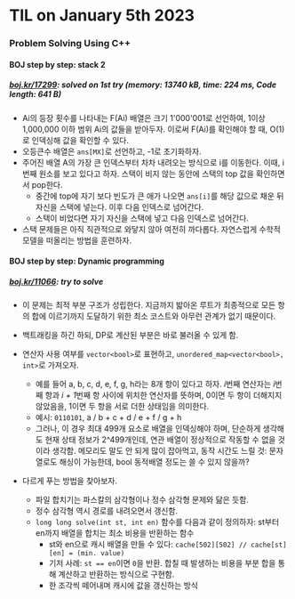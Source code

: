 # **TIL on January 5th 2023**
### Problem Solving Using C++
#### BOJ step by step: stack 2
##### [boj.kr/17299](../../../Problem%20Solving/boj/Stack/17299-01-05-2023.cpp): solved on 1st try (memory: 13740 kB, time: 224 ms, Code length: 641 B)
- Ai의 등장 횟수를 나타내는 F(Ai) 배열은 크기 1'000'001로 선언하여, 1이상 1,000,000 이하 범위 Ai의 값들을 받아두자. 이로써 F(Ai)를 확인해야 할 때, O(1)로 인덱싱해 값을 확인할 수 있다.
- 오등큰수 배열은 `ans[MX]`로 선언하고, -1로 초기화하자.
- 주어진 배열 A의 가장 큰 인덱스부터 차차 내려오는 방식으로 i를 이동한다. 이때, i번째 원소를 보고 있다고 하자. 스택이 비지 않는 동안에 스택의 top 값을 확인하면서 pop한다.
  * 중간에 top에 자기 보다 빈도가 큰 애가 나오면 `ans[i]`를 해당 값으로 채운 뒤 자신을 스택에 넣는다. 이후 다음 인덱스로 넘어간다.
  * 스택이 비었다면 자기 자신을 스택에 넣고 다음 인덱스로 넘어간다.
- 스택 문제들은 아직 직관적으로 와닿지 않아 여전히 까다롭다. 자연스럽게 수학적 모델을 떠올리는 방법을 훈련하자.

#### BOJ step by step: Dynamic programming
##### [boj.kr/11066](../../../Problem%20Solving/boj/Dynamic%20programming/11066-12-28-2022.cpp): try to solve
* 이 문제는 최적 부분 구조가 성립한다. 지금까지 밟아온 루트가 최종적으로 모든 항의 합에 이르기까지 도달하기 위한 최소 코스트와 아무런 관계가 없기 때문이다.

* 백트래킹을 하긴 하되, DP로 계산된 부분은 바로 불러올 수 있게 함.
* 연산자 사용 여부를 `vector<bool>`로 표현하고, `unordered_map<vector<bool>, int>`로 가져오자.
  - 예를 들어 a, b, c, d, e, f, g, h라는 8개 항이 있다고 하자. *i*번째 연산자는 *i*번째 항과 *i + 1*번째 항 사이에 위치한 연산자를 뜻하며, 0이면 두 항이 더해지지 않았음을, 1이면 두 항을 서로 더한 상태임을 의미한다.
  - 예시: `0110101`, a / b + c + d / e + f / g + h
  - 그러나, 이 경우 최대 499개 요소로 배열을 인덱싱해야 하며, 단순하게 생각해도 현재 상태 정보가 2^499개인데, 연관 배열이 정상적으로 작동할 수 없을 것이라 생각함. 메모리도 말도 안 되게 많이 잡아먹고, 동작 시간도 느릴 것: 문자열로도 해싱이 가능한데, bool 동적배열 정도는 쓸 수 있지 않을까?

* 다르게 푸는 방법을 찾아보자.
  - 파일 합치기는 파스칼의 삼각형이나 정수 삼각형 문제와 닮은 듯함.
  - 정수 삼각형 역시 경로를 내려오면서 갱신함.
  - `long long solve(int st, int en)` 함수를 다음과 같이 정의하자: st부터 en까지 배열을 합치는 최소 비용을 반환하는 함수
    * st와 en으로 캐시 배열을 만들 수 있다: `cache[502][502] // cache[st][en] = (min. value)`
    * 기저 사례: `st == en`이면 `0`을 반환. 합칠 때 발생하는 비용을 부분 합을 통해 계산하고 반환하는 방식으로 구현함.
    * 한 조각씩 떼어내며 캐시에 값을 갱신하는 방식
